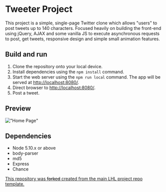 # Tweeter Project

This project is a simple, single-page Twitter clone which allows "users" to post tweets up to 140 characters. Focused heavily on building the front-end using jQuery, AJAX and some vanilla JS to execute asynchronous requests to post, get tweets, responsive design and simple small animation features.

## Build and run

1. Clone the repository onto your local device.
2. Install dependencies using the `npm install` command.
3. Start the web server using the `npm run local` command. The app will be served at <http://localhost:8080/>.
4. Direct browser to <http://localhost:8080/>.
5. Post a tweet.

## Preview

!["Home Page"]()

## Dependencies

- Node 5.10.x or above
- body-parser
- md5
- Express
- Chance






[This repository was ~~forked~~ created from the main LHL project repo template.](https://github.com/lighthouse-labs/tweeter)
